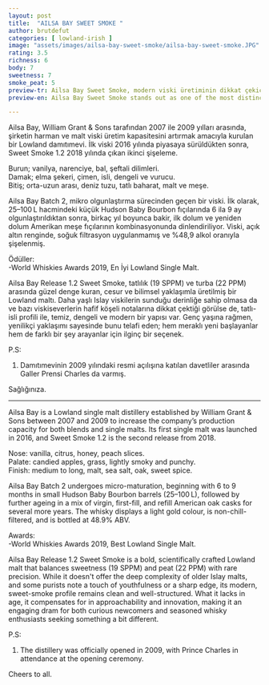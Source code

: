 ```yaml
---
layout: post
title:  "AILSA BAY SWEET SMOKE "
author: brutdefut
categories: [ lowland-irish ]
image: "assets/images/ailsa-bay-sweet-smoke/ailsa-bay-sweet-smoke.JPG"
rating: 3.5
richness: 6
body: 7
sweetness: 7
smoke_peat: 5
preview-tr: Ailsa Bay Sweet Smoke, modern viski üretiminin dikkat çekici örneklerinden biri.     
preview-en: Ailsa Bay Sweet Smoke stands out as one of the most distinctive examples of modern whisky-making.     

---
```


Ailsa Bay, William Grant & Sons tarafından 2007 ile 2009 yılları arasında, şirketin harman ve malt viski üretim kapasitesini artırmak amacıyla kurulan bir Lowland damıtımevi. İlk viski 2016 yılında piyasaya sürüldükten sonra, Sweet Smoke 1.2 2018 yılında çıkan ikinci şişeleme.  

Burun; vanilya, narenciye, bal, şeftali dilimleri.   
Damak; elma şekeri, çimen, isli, dengeli ve vurucu.  
Bitiş; orta-uzun arası, deniz tuzu, tatlı baharat, malt ve meşe.  

Ailsa Bay Batch 2, mikro olgunlaştırma sürecinden geçen bir viski. İlk olarak, 25–100 L hacmindeki küçük Hudson Baby Bourbon fıçılarında 6 ila 9 ay olgunlaştırıldıktan sonra, birkaç yıl boyunca bakir, ilk dolum ve yeniden dolum Amerikan meşe fıçılarının kombinasyonunda dinlendiriliyor. Viski, açık altın renginde, soğuk filtrasyon uygulanmamış ve %48,9 alkol oranıyla şişelenmiş.  

Ödüller:   
-World Whiskies Awards 2019, En İyi Lowland Single Malt.  

Ailsa Bay Release 1.2 Sweet Smoke, tatlılık (19 SPPM) ve turba (22 PPM) arasında güzel denge kuran, cesur ve bilimsel yaklaşımla üretilmiş bir Lowland maltı. Daha yaşlı Islay viskilerin sunduğu derinliğe sahip olmasa da ve bazı viskiseverlerin hafif köşeli notalarına dikkat çektiği görülse de, tatlı-isli profili ile, temiz, dengeli ve modern bir yapısı var. Genç yaşına rağmen, yenilikçi yaklaşımı sayesinde bunu telafi eden; hem meraklı yeni başlayanlar hem de farklı bir şey arayanlar için ilginç bir seçenek.     

P.S:  
1. Damıtımevinin 2009 yılındaki resmi açılışına katılan davetliler arasında Galler Prensi Charles da varmış.  

Sağlığınıza.   
 
-----------------------------------------------

<p id="english"></p>

Ailsa Bay is a Lowland single malt distillery established by William Grant & Sons between 2007 and 2009 to increase the company’s production capacity for both blends and single malts. Its first single malt was launched in 2016, and Sweet Smoke 1.2 is the second release from 2018.  

Nose: vanilla, citrus, honey, peach slices.  
Palate: candied apples, grass, lightly smoky and punchy.   
Finish: medium to long, malt, sea salt, oak, sweet spice.  

Ailsa Bay Batch 2 undergoes micro-maturation, beginning with 6 to 9 months in small Hudson Baby Bourbon barrels (25–100 L), followed by further ageing in a mix of virgin, first-fill, and refill American oak casks for several more years. The whisky displays a light gold colour, is non-chill-filtered, and is bottled at 48.9% ABV.  

Awards:   
-World Whiskies Awards 2019, Best Lowland Single Malt.  

Ailsa Bay Release 1.2 Sweet Smoke is a bold, scientifically crafted Lowland malt that balances sweetness (19 SPPM) and peat (22 PPM) with rare precision. While it doesn't offer the deep complexity of older Islay malts, and some purists note a touch of youthfulness or a sharp edge, its modern, sweet-smoke profile remains clean and well-structured. What it lacks in age, it compensates for in approachability and innovation, making it an engaging dram for both curious newcomers and seasoned whisky enthusiasts seeking something a bit different.       

P.S:  
1. The distillery was officially opened in 2009, with Prince Charles in attendance at the opening ceremony.  

Cheers to all.      
 
  
